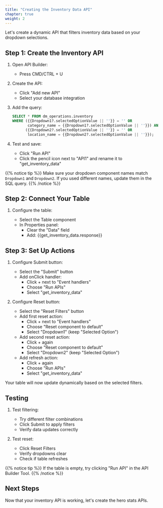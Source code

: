 ```yaml
---
title: "Creating the Inventory Data API"
chapter: true
weight: 2
---
```


Let's create a dynamic API that filters inventory data based on your dropdown selections.

## Step 1: Create the Inventory API

1. Open API Builder:

   - Press CMD/CTRL + U

2. Create the API:

   - Click "Add new API"
   - Select your database integration

3. Add the query:

   ```sql
   SELECT * FROM dm_operations.inventory
   WHERE ({{Dropdown1?.selectedOptionValue || ''}} = '' OR 
          category_name = {{Dropdown1?.selectedOptionValue || ''}}) AND
         ({{Dropdown2?.selectedOptionValue || ''}} = '' OR 
          location_name = {{Dropdown2?.selectedOptionValue || ''}});
   ```

4. Test and save:

   - Click "Run API"
   - Click the pencil icon next to "API1" and rename it to "get_inventory_data"

{{% notice tip %}}
Make sure your dropdown component names match `Dropdown1` and `Dropdown2`. If you used different names, update them in the SQL query.
{{% /notice %}}

## Step 2: Connect Your Table

1. Configure the table:

   - Select the Table component
   - In Properties panel:
     - Clear the "Data" field
     - Add: {{get_inventory_data.response}}

## Step 3: Set Up Actions

1. Configure Submit button:

   - Select the "Submit" button
   - Add onClick handler:
     - Click + next to "Event handlers"
     - Choose "Run APIs"
     - Select "get_inventory_data"

2. Configure Reset button:

   - Select the "Reset Filters" button
   - Add first reset action:
     - Click + next to "Event handlers"
     - Choose "Reset component to default"
     - Select "Dropdown1" (keep "Selected Option")
   - Add second reset action:
     - Click + again
     - Choose "Reset component to default"
     - Select "Dropdown2" (keep "Selected Option")
   - Add refresh action:
     - Click + again
     - Choose "Run APIs"
     - Select "get_inventory_data"

Your table will now update dynamically based on the selected filters.

## Testing

1. Test filtering:
   - Try different filter combinations
   - Click Submit to apply filters
   - Verify data updates correctly

2. Test reset:
   - Click Reset Filters
   - Verify dropdowns clear
   - Check if table refreshes

{{% notice tip %}}
If the table is empty, try clicking "Run API" in the API Builder Tool.
{{% /notice %}}

## Next Steps

Now that your inventory API is working, let's create the hero stats APIs.
